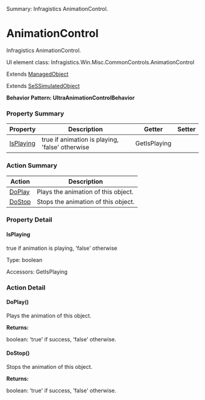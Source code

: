 Summary: Infragistics AnimationControl.

# AnimationControl

Infragistics AnimationControl.
 
UI element class: Infragistics.Win.Misc.CommonControls.AnimationControl

Extends [ManagedObject](ManagedObject.md)

Extends [SeSSimulatedObject](SeSSimulatedObject.md)





**Behavior Pattern: UltraAnimationControlBehavior**


<!-- ============================== property summary ========================== -->

	

### Property Summary

| **Property** | **Description** | **Getter** | **Setter** |
| ------------ | --------------- | ---------- | ---------- |
| [IsPlaying](#IsPlaying) | true if animation is playing, 'false' otherwise | GetIsPlaying |  |



	
<!-- ============================== action summary ========================== -->



### Action Summary

|  **Action** | **Description** | 
| ----------- | --------------- |
|	[DoPlay](#DoPlay) | Plays the animation of this object. |
|	[DoStop](#DoStop) | Stops the animation of this object. |




<!-- ============================== property detail ========================== -->
	
### Property Detail
		
<a name="IsPlaying"></a>
#### IsPlaying


true if animation is playing, 'false' otherwise

			
	
			
Type: boolean
			
			
Accessors: GetIsPlaying
			
		
	
	
<!-- ============================== action detail ========================== -->
	
### Action Detail
		
<a name="DoPlay"></a>    
#### DoPlay()

Plays the animation of this object.




**Returns:**

boolean: 'true' if success, 'false' otherwise.



<a name="see.also.animationcontrol.doplay"></a>

<a name="DoStop"></a>    
#### DoStop()

Stops the animation of this object.




**Returns:**

boolean: 'true' if success, 'false' otherwise.



<a name="see.also.animationcontrol.dostop"></a>

	

